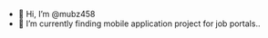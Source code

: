- 👋 Hi, I’m @mubz458
- 🌱 I’m currently finding mobile application project for job portals..



<!---
mubz458/mubz458 is a ✨ special ✨ repository because its `README.md` (this file) appears on your GitHub profile.
You can click the Preview link to take a look at your changes.
--->

